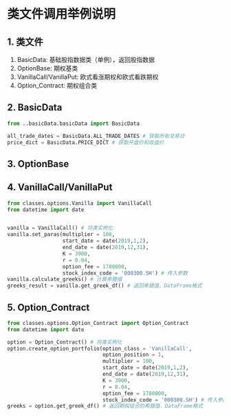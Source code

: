 # 类文件调用举例说明

## 1. 类文件

1. BasicData: 基础股指数据类（单例），返回股指数据
2. OptionBase: 期权基类
3. VanillaCall/VanillaPut: 欧式看涨期权和欧式看跌期权
4. Option_Contract:  期权组合类

## 2. BasicData

```python
from ..basicData.basicData import BasicData

all_trade_dates = BasicData.ALL_TRADE_DATES # 获取所有交易日
price_dict = BasicData.PRICE_DICT # 获取开盘价和收盘价
```

## 3. OptionBase

## 4. VanillaCall/VanillaPut

```python
from classes.options.Vanilla import VanillaCall
from datetime import date


vanilla = VanillaCall() # 将类实例化
vanilla.set_paras(multiplier = 100,
                  start_date = date(2019,1,2),
                  end_date = date(2019,12,31),
                  K = 3900,
                  r = 0.04,
                  option_fee = 1780800,
                  stock_index_code = '000300.SH') # 传入参数
vanilla.calculate_greeks() # 计算希腊值
greeks_result = vanilla.get_greek_df() # 返回希腊值，DataFrame格式
```

## 5. Option_Contract

```python
from classes.options.Option_Contract import Option_Contract
from datetime import date

option = Option_Contract() # 将类实例化
option.create_option_portfolio(option_class = 'VanillaCall',
                               option_position = 1, 
                               multiplier = 100, 
                               start_date = date(2019,1,2),
                               end_date = date(2019,12,31), 
                               K = 3900, 
                               r = 0.04,
                               option_fee = 1780800, 
                               stock_index_code = '000300.SH') # 传入参数
greeks = option.get_greek_df() # 返回期权组合的希腊值，DataFrame格式
```

